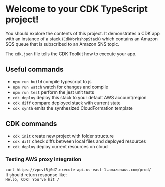 # Welcome to your CDK TypeScript project!

You should explore the contents of this project. It demonstrates a CDK app with an instance of a stack (`CdkWorkshopStack`)
which contains an Amazon SQS queue that is subscribed to an Amazon SNS topic.

The `cdk.json` file tells the CDK Toolkit how to execute your app.

## Useful commands

 * `npm run build`   compile typescript to js
 * `npm run watch`   watch for changes and compile
 * `npm run test`    perform the jest unit tests
 * `cdk deploy`      deploy this stack to your default AWS account/region
 * `cdk diff`        compare deployed stack with current state
 * `cdk synth`       emits the synthesized CloudFormation template


 ## CDK commands

 * `cdk init`      create new project with folder structure
 * `cdk diff`      check diffs between local files and deployed resources
 * `cdk deploy`    deploy current resources on cloud

 ### Testing AWS proxy integration

 `curl https://vpcvt5j0d7.execute-api.us-east-1.amazonaws.com/prod/`  
 It should return response like:  
 `Hello, CDK! You've hit /`
